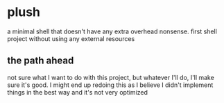 # plush
a minimal shell that doesn't have any extra overhead nonsense.
first shell project without using any external resources

## the path ahead
not sure what I want to do with this project, but whatever I'll do, I'll make sure it's good.
I might end up redoing this as I believe I didn't implement things in the best way and it's not very optimized